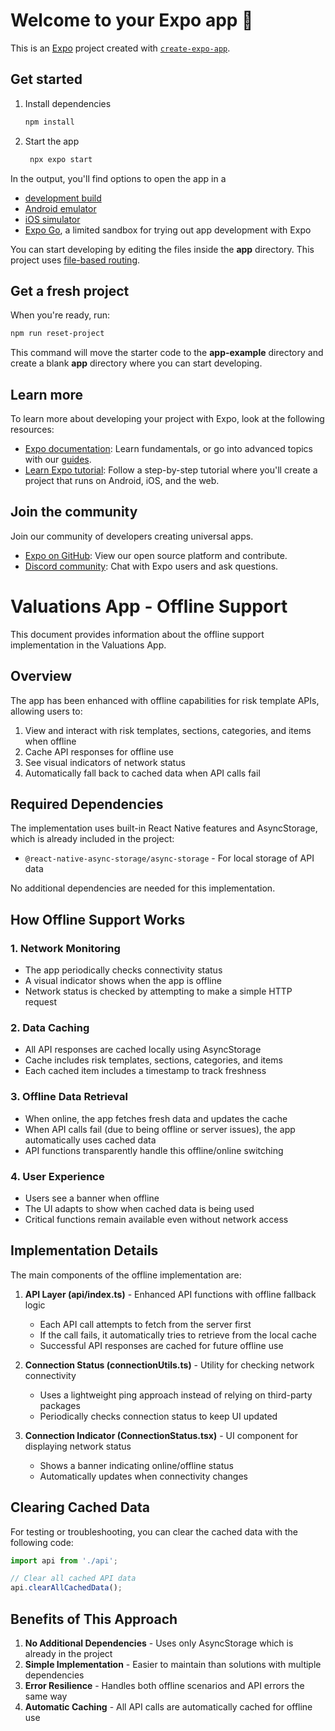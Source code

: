 # Welcome to your Expo app 👋

This is an [Expo](https://expo.dev) project created with [`create-expo-app`](https://www.npmjs.com/package/create-expo-app).

## Get started

1. Install dependencies

   ```bash
   npm install
   ```

2. Start the app

   ```bash
    npx expo start
   ```

In the output, you'll find options to open the app in a

- [development build](https://docs.expo.dev/develop/development-builds/introduction/)
- [Android emulator](https://docs.expo.dev/workflow/android-studio-emulator/)
- [iOS simulator](https://docs.expo.dev/workflow/ios-simulator/)
- [Expo Go](https://expo.dev/go), a limited sandbox for trying out app development with Expo

You can start developing by editing the files inside the **app** directory. This project uses [file-based routing](https://docs.expo.dev/router/introduction).

## Get a fresh project

When you're ready, run:

```bash
npm run reset-project
```

This command will move the starter code to the **app-example** directory and create a blank **app** directory where you can start developing.

## Learn more

To learn more about developing your project with Expo, look at the following resources:

- [Expo documentation](https://docs.expo.dev/): Learn fundamentals, or go into advanced topics with our [guides](https://docs.expo.dev/guides).
- [Learn Expo tutorial](https://docs.expo.dev/tutorial/introduction/): Follow a step-by-step tutorial where you'll create a project that runs on Android, iOS, and the web.

## Join the community

Join our community of developers creating universal apps.

- [Expo on GitHub](https://github.com/expo/expo): View our open source platform and contribute.
- [Discord community](https://chat.expo.dev): Chat with Expo users and ask questions.

# Valuations App - Offline Support

This document provides information about the offline support implementation in the Valuations App.

## Overview

The app has been enhanced with offline capabilities for risk template APIs, allowing users to:

1. View and interact with risk templates, sections, categories, and items when offline
2. Cache API responses for offline use
3. See visual indicators of network status
4. Automatically fall back to cached data when API calls fail

## Required Dependencies

The implementation uses built-in React Native features and AsyncStorage, which is already included in the project:

- `@react-native-async-storage/async-storage` - For local storage of API data

No additional dependencies are needed for this implementation.

## How Offline Support Works

### 1. Network Monitoring

- The app periodically checks connectivity status
- A visual indicator shows when the app is offline
- Network status is checked by attempting to make a simple HTTP request

### 2. Data Caching

- All API responses are cached locally using AsyncStorage
- Cache includes risk templates, sections, categories, and items
- Each cached item includes a timestamp to track freshness

### 3. Offline Data Retrieval

- When online, the app fetches fresh data and updates the cache
- When API calls fail (due to being offline or server issues), the app automatically uses cached data
- API functions transparently handle this offline/online switching

### 4. User Experience

- Users see a banner when offline
- The UI adapts to show when cached data is being used
- Critical functions remain available even without network access

## Implementation Details

The main components of the offline implementation are:

1. **API Layer (api/index.ts)** - Enhanced API functions with offline fallback logic
   - Each API call attempts to fetch from the server first
   - If the call fails, it automatically tries to retrieve from the local cache
   - Successful API responses are cached for future offline use

2. **Connection Status (connectionUtils.ts)** - Utility for checking network connectivity
   - Uses a lightweight ping approach instead of relying on third-party packages
   - Periodically checks connection status to keep UI updated

3. **Connection Indicator (ConnectionStatus.tsx)** - UI component for displaying network status
   - Shows a banner indicating online/offline status
   - Automatically updates when connectivity changes

## Clearing Cached Data

For testing or troubleshooting, you can clear the cached data with the following code:

```javascript
import api from './api';

// Clear all cached API data
api.clearAllCachedData();
```

## Benefits of This Approach

1. **No Additional Dependencies** - Uses only AsyncStorage which is already in the project
2. **Simple Implementation** - Easier to maintain than solutions with multiple dependencies
3. **Error Resilience** - Handles both offline scenarios and API errors the same way
4. **Automatic Caching** - All API calls are automatically cached for offline use
